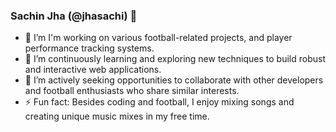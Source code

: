 ### Sachin Jha (@jhasachi) 👋
- 🔭 I’m I'm working on various football-related projects, and player performance tracking systems.
- 🌱 I’m continuously learning and exploring new techniques to build robust and interactive web applications.
- 👯 I’m actively seeking opportunities to collaborate with other developers and football enthusiasts who share similar interests. 
- ⚡ Fun fact: Besides coding and football, I enjoy mixing songs and creating unique music mixes in my free time.

